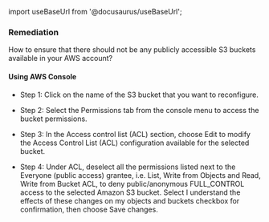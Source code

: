 import useBaseUrl from '@docusaurus/useBaseUrl';

### Remediation
How to ensure that there should not be any publicly accessible S3 buckets available in your AWS account?

#### Using AWS Console

- Step 1: Click on the name of the S3 bucket that you want to reconfigure.

- Step 2: Select the Permissions tab from the console menu to access the bucket permissions.

- Step 3: In the Access control list (ACL) section, choose Edit to modify the Access Control List (ACL) configuration available for the selected bucket.

- Step 4: Under ACL, deselect all the permissions listed next to the Everyone (public access) grantee, i.e. List, Write from Objects and Read, Write from Bucket ACL, to deny public/anonymous FULL_CONTROL access to the selected Amazon S3 bucket. Select I understand the effects of these changes on my objects and buckets checkbox for confirmation, then choose Save changes.